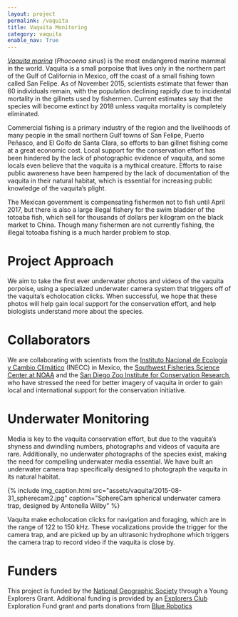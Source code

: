 ```yaml
---
layout: project
permalink: /vaquita
title: Vaquita Monitoring
category: vaquita
enable_nav: True
---
```

[*Vaquita marina*](https://www.fisheries.noaa.gov/species/vaquita) (*Phocoena sinus*) is the most endangered marine mammal in the world. Vaquita is a small porpoise that lives only in the northern part of the Gulf of California in Mexico, off the coast of a small fishing town called San Felipe. As of November 2015, scientists estimate that fewer than 60 individuals remain, with the population declining rapidly due to incidental mortality in the gillnets used by fishermen. Current estimates say that the species will become extinct by 2018 unless vaquita mortality is completely eliminated.

Commercial fishing is a primary industry of the region and the livelihoods of many people in the small northern Gulf towns of San Felipe, Puerto Peñasco, and El Golfo de Santa Clara, so efforts to ban gillnet fishing come at a great economic cost. Local support for the conservation effort has been hindered by the lack of photographic evidence of vaquita, and some locals even believe that the vaquita is a mythical creature.  Efforts to raise public awareness have been hampered by the lack of documentation of the vaquita in their natural habitat, which is essential for increasing public knowledge of the vaquita’s plight.

The Mexican government is compensating fishermen not to fish until April 2017, but there is also a large illegal fishery for the swim bladder of the totoaba fish, which sell for thousands of dollars per kilogram on the black market to China. Though many fishermen are not currently fishing, the illegal totoaba fishing is a much harder problem to stop.

# Project Approach

We aim to take the first ever underwater photos and videos of the vaquita porpoise, using a specialized underwater camera system that triggers off of the vaquita’s echolocation clicks. When successful, we hope that these photos will help gain local support for the conservation effort, and help biologists understand more about the species.

# Collaborators

We are collaborating with scientists from the [Instituto Nacional de Ecología y Cambio Climático](https://www.inecc.gob.mx/) (INECC) in Mexico, the [Southwest Fisheries Science Center at NOAA](https://swfsc.noaa.gov/) and the [San Diego Zoo Institute for Conservation Research](https://science.sandiegozoo.org/), who have stressed the need for better imagery of vaquita in order to gain local and international support for the conservation initiative.

# Underwater Monitoring

Media is key to the vaquita conservation effort, but due to the vaquita’s shyness and dwindling numbers, photographs and videos of vaquita are rare. Additionally, no underwater photographs of the species exist, making the need for compelling underwater media essential. We have built an underwater camera trap specifically designed to photograph the vaquita in its natural habitat.


{% include 
    img_caption.html
    src="assets/vaquita/2015-08-31_spherecam2.jpg"
    caption="SphereCam spherical underwater camera trap, designed by Antonella Wilby"
%}

Vaquita make echolocation clicks for navigation and foraging, which are in the range of 122 to 150 kHz. These vocalizations provide the trigger for the camera trap, and are picked up by an ultrasonic hydrophone which triggers the camera trap to record video if the vaquita is close by.

# Funders
This project is funded by the [National Geographic Society](https://www.nationalgeographic.com/) through a Young Explorers Grant. Additional funding is provided by an [Explorers Club](https://www.explorers.org/) Exploration Fund grant and parts donations from [Blue Robotics](https://www.bluerobotics.com/)